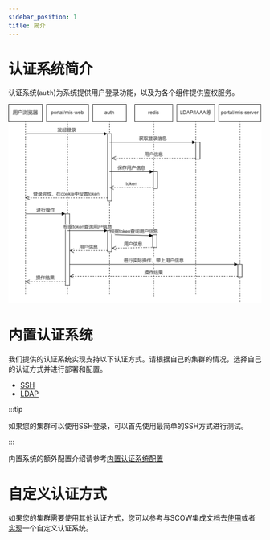 ```yaml
---
sidebar_position: 1
title: 简介
---
```


# 认证系统简介

认证系统(`auth`)为系统提供用户登录功能，以及为各个组件提供鉴权服务。

![认证过程图](./auth.png)

# 内置认证系统

我们提供的认证系统实现支持以下认证方式。请根据自己的集群的情况，选择自己的认证方式并进行部署和配置。
  
- [SSH](./ssh.md)
- [LDAP](./ldap.md)

:::tip

如果您的集群可以使用SSH登录，可以首先使用最简单的SSH方式进行测试。

:::

内置系统的额外配置介绍请参考[内置认证系统配置](./config.md)

# 自定义认证方式

如果您的集群需要使用其他认证方式，您可以参考与SCOW集成文档去[使用](../../../integration/auth/use.md)或者[实现](../../../integration/auth/impl.md)一个自定义认证系统。